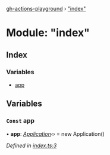 [gh-actions-playground](../globals.md) › ["index"](_index_.md)

# Module: "index"

## Index

### Variables

* [app](_index_.md#const-app)

## Variables

### `Const` app

• **app**: *[Application](../classes/_application_.application.md)‹›* = new Application()

*Defined in [index.ts:3](https://github.com/Xisabla/gh-actions-playground/blob/7ae00e8/src/index.ts#L3)*
